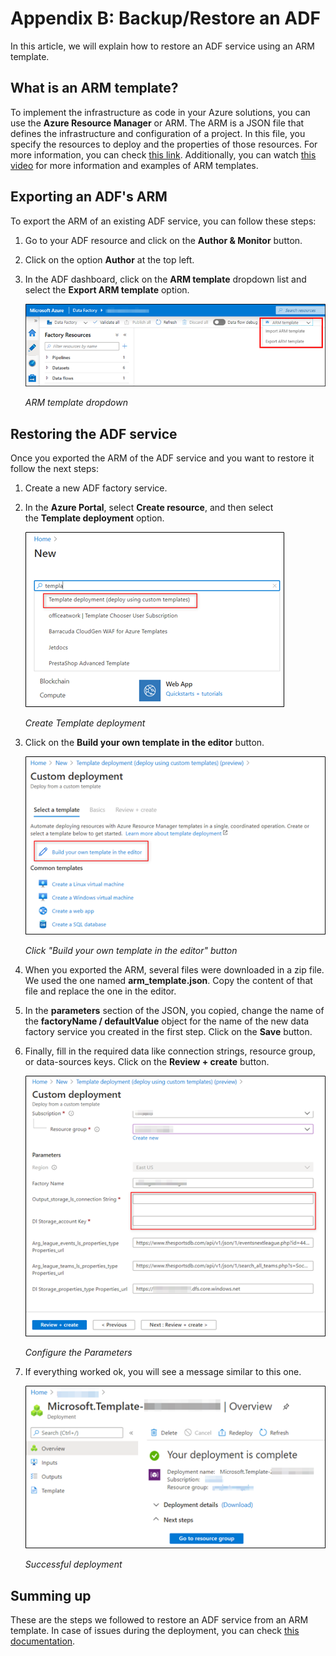 # Appendix B: Backup/Restore an ADF

In this article, we will explain how to restore an ADF service using an ARM template.

## **What is an ARM template?**

To implement the infrastructure as code in your Azure solutions, you can use the **Azure Resource Manager** or ARM. The ARM is a JSON file that defines the infrastructure and configuration of a project. In this file, you specify the resources to deploy and the properties of those resources. For more information, you can check [this link](https://docs.microsoft.com/en-us/azure/azure-resource-manager/templates/overview). Additionally, you can watch [this video](https://www.youtube.com/watch?v=Ge_Sp-1lWZ4) for more information and examples of ARM templates.

## **Exporting an ADF's ARM**

To export the ARM of an existing ADF service, you can follow these steps:

1. Go to your ADF resource and click on the **Author & Monitor** button.
2. Click on the option **Author** at the top left.
3. In the ADF dashboard, click on the **ARM template** dropdown list and select the **Export ARM template** option.

    ![image.png](../images/image1.png)

    _ARM template dropdown_

## Restoring the ADF service

Once you exported the ARM of the ADF service and you want to restore it follow the next steps:

1. Create a new ADF factory service.
2. In the **Azure Portal**, select **Create resource**, and then select the **Template deployment** option.

    ![image.png](../images/image2.png)

    _Create Template deployment_

3. Click on the **Build your own template in the editor** button.

    ![image.png](../images/image3.png)

    _Click "Build your own template in the editor" button_

4. When you exported the ARM, several files were downloaded in a zip file. We used the one named **arm_template.json**. Copy the content of that file and replace the one in the editor.
5. In the **parameters** section of the JSON, you copied, change the name of the **factoryName / defaultValue** object for the name of the new data factory service you created in the first step. Click on the **Save** button.
6. Finally, fill in the required data like connection strings, resource group, or data-sources keys. Click on the **Review + create** button.

    ![image.png](../images/image4.png)

    _Configure the Parameters_

7. If everything worked ok, you will see a message similar to this one.

    ![image.png](../images/image5.png)

    _Successful deployment_

## Summing up

These are the steps we followed to restore an ADF service from an ARM template. In case of issues during the deployment, you can check [this documentation](https://docs.microsoft.com/en-us/azure/azure-resource-manager/templates/common-deployment-errors).
